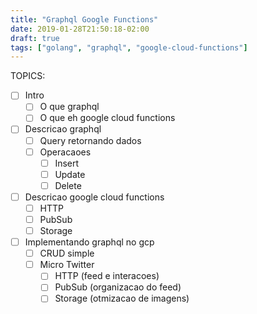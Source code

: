 ```yaml
---
title: "Graphql Google Functions"
date: 2019-01-28T21:50:18-02:00
draft: true
tags: ["golang", "graphql", "google-cloud-functions"]
---
```


TOPICS:

- [ ] Intro
    - [ ] O que graphql
    - [ ] O que eh google cloud functions
- [ ] Descricao graphql
    - [ ] Query retornando dados
    - [ ] Operacaoes
        - [ ] Insert
        - [ ] Update
        - [ ] Delete
- [ ] Descricao google cloud functions
    - [ ] HTTP
    - [ ] PubSub
    - [ ] Storage
- [ ] Implementando graphql no gcp
    - [ ] CRUD simple
    - [ ] Micro Twitter
        - [ ] HTTP (feed e interacoes)
        - [ ] PubSub (organizacao do feed)
        - [ ] Storage (otmizacao de imagens)
